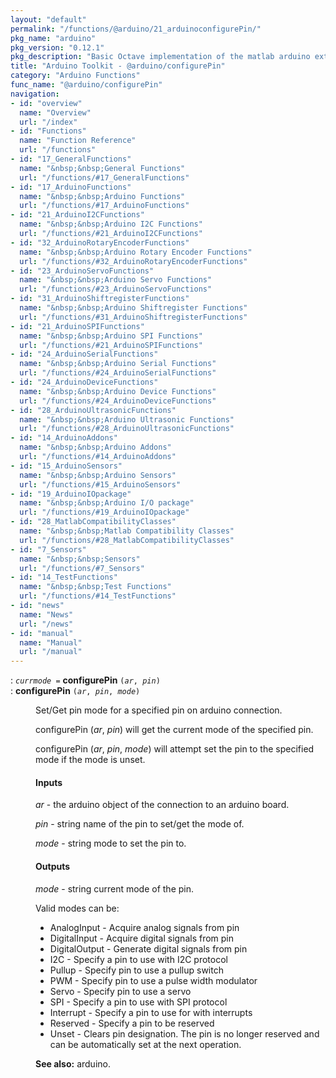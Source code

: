 ```yaml
---
layout: "default"
permalink: "/functions/@arduino/21_arduinoconfigurePin/"
pkg_name: "arduino"
pkg_version: "0.12.1"
pkg_description: "Basic Octave implementation of the matlab arduino extension,  allowing communication to a programmed arduino board to control its  hardware."
title: "Arduino Toolkit - @arduino/configurePin"
category: "Arduino Functions"
func_name: "@arduino/configurePin"
navigation:
- id: "overview"
  name: "Overview"
  url: "/index"
- id: "Functions"
  name: "Function Reference"
  url: "/functions"
- id: "17_GeneralFunctions"
  name: "&nbsp;&nbsp;General Functions"
  url: "/functions/#17_GeneralFunctions"
- id: "17_ArduinoFunctions"
  name: "&nbsp;&nbsp;Arduino Functions"
  url: "/functions/#17_ArduinoFunctions"
- id: "21_ArduinoI2CFunctions"
  name: "&nbsp;&nbsp;Arduino I2C Functions"
  url: "/functions/#21_ArduinoI2CFunctions"
- id: "32_ArduinoRotaryEncoderFunctions"
  name: "&nbsp;&nbsp;Arduino Rotary Encoder Functions"
  url: "/functions/#32_ArduinoRotaryEncoderFunctions"
- id: "23_ArduinoServoFunctions"
  name: "&nbsp;&nbsp;Arduino Servo Functions"
  url: "/functions/#23_ArduinoServoFunctions"
- id: "31_ArduinoShiftregisterFunctions"
  name: "&nbsp;&nbsp;Arduino Shiftregister Functions"
  url: "/functions/#31_ArduinoShiftregisterFunctions"
- id: "21_ArduinoSPIFunctions"
  name: "&nbsp;&nbsp;Arduino SPI Functions"
  url: "/functions/#21_ArduinoSPIFunctions"
- id: "24_ArduinoSerialFunctions"
  name: "&nbsp;&nbsp;Arduino Serial Functions"
  url: "/functions/#24_ArduinoSerialFunctions"
- id: "24_ArduinoDeviceFunctions"
  name: "&nbsp;&nbsp;Arduino Device Functions"
  url: "/functions/#24_ArduinoDeviceFunctions"
- id: "28_ArduinoUltrasonicFunctions"
  name: "&nbsp;&nbsp;Arduino Ultrasonic Functions"
  url: "/functions/#28_ArduinoUltrasonicFunctions"
- id: "14_ArduinoAddons"
  name: "&nbsp;&nbsp;Arduino Addons"
  url: "/functions/#14_ArduinoAddons"
- id: "15_ArduinoSensors"
  name: "&nbsp;&nbsp;Arduino Sensors"
  url: "/functions/#15_ArduinoSensors"
- id: "19_ArduinoIOpackage"
  name: "&nbsp;&nbsp;Arduino I/O package"
  url: "/functions/#19_ArduinoIOpackage"
- id: "28_MatlabCompatibilityClasses"
  name: "&nbsp;&nbsp;Matlab Compatibility Classes"
  url: "/functions/#28_MatlabCompatibilityClasses"
- id: "7_Sensors"
  name: "&nbsp;&nbsp;Sensors"
  url: "/functions/#7_Sensors"
- id: "14_TestFunctions"
  name: "&nbsp;&nbsp;Test Functions"
  url: "/functions/#14_TestFunctions"
- id: "news"
  name: "News"
  url: "/news"
- id: "manual"
  name: "Manual"
  url: "/manual"
---
```

<dl class="first-deftypefn">
<dt class="deftypefn" id="index-configurePin"><span class="category-def">: </span><span><code class="def-type"><var class="var">currmode</var> =</code> <strong class="def-name">configurePin</strong> <code class="def-code-arguments">(<var class="var">ar</var>, <var class="var">pin</var>)</code><a class="copiable-link" href='#index-configurePin'></a></span></dt>
<dt class="deftypefnx def-cmd-deftypefn" id="index-configurePin-1"><span class="category-def">: </span><span><strong class="def-name">configurePin</strong> <code class="def-code-arguments">(<var class="var">ar</var>, <var class="var">pin</var>, <var class="var">mode</var>)</code><a class="copiable-link" href='#index-configurePin-1'></a></span></dt>
<dd><p>Set/Get pin mode for a specified pin on arduino connection.
</p>
<p>configurePin (<var class="var">ar</var>, <var class="var">pin</var>) will get the current mode of the specified pin.
</p>
<p>configurePin (<var class="var">ar</var>, <var class="var">pin</var>, <var class="var">mode</var>) will attempt set the pin to the specified
 mode if the mode is unset.
</p>
<h4 class="subsubheading" id="Inputs">Inputs</h4>
<p><var class="var">ar</var> - the arduino object of the connection to an arduino board.
</p>
<p><var class="var">pin</var> - string name of the pin to set/get the mode of.
</p>
<p><var class="var">mode</var> - string mode to set the pin to.
</p>
<h4 class="subsubheading" id="Outputs">Outputs</h4>
<p><var class="var">mode</var> - string current mode of the pin.
</p>
<p>Valid modes can be:
 </p><ul class="itemize mark-bullet">
<li>AnalogInput
 - Acquire analog signals from pin
 </li><li>DigitalInput
 - Acquire digital signals from pin
 </li><li>DigitalOutput
 - Generate digital signals from pin
 </li><li>I2C
 - Specify a pin to use with I2C protocol
 </li><li>Pullup
 - Specify pin to use a pullup switch
 </li><li>PWM
 - Specify pin to use a pulse width modulator
 </li><li>Servo 
 - Specify pin to use a servo
 </li><li>SPI
 - Specify a pin to use with SPI protocol
 </li><li>Interrupt
 - Specify a pin to use for with interrupts
 </li><li>Reserved
 - Specify a pin to be reserved
 </li><li>Unset
 - Clears pin designation. The pin is no longer reserved and can be automatically
 set at the next operation.
 </li></ul>


<p><strong class="strong">See also:</strong> arduino.
</p>
</dd></dl>